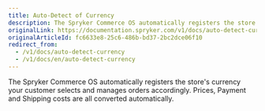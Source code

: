 ```yaml
---
title: Auto-Detect of Currency
description: The Spryker Commerce OS automatically registers the store's currency your customer selects and manages orders accordingly.
originalLink: https://documentation.spryker.com/v1/docs/auto-detect-currency
originalArticleId: fc6633e8-25c6-486b-bd37-2bc2dce06f10
redirect_from:
  - /v1/docs/auto-detect-currency
  - /v1/docs/en/auto-detect-currency
---
```


The Spryker Commerce OS automatically registers the store's currency your customer selects and manages orders accordingly. Prices, Payment and Shipping costs are all converted automatically.
